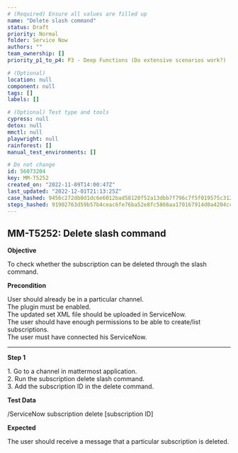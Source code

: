 ```yaml
---
# (Required) Ensure all values are filled up
name: "Delete slash command"
status: Draft
priority: Normal
folder: Service Now
authors: ""
team_ownership: []
priority_p1_to_p4: P3 - Deep Functions (Do extensive scenarios work?)

# (Optional)
location: null
component: null
tags: []
labels: []

# (Optional) Test type and tools
cypress: null
detox: null
mmctl: null
playwright: null
rainforest: []
manual_test_environments: []

# Do not change
id: 56073204
key: MM-T5252
created_on: "2022-11-09T14:00:47Z"
last_updated: "2022-12-01T21:13:25Z"
case_hashed: 9456c272db0d1dc6e6012bad58120f52a13dbb7f796c7f5f019575c3121f8bdddec01d681525b2b3383fa0c41b6424cf
steps_hashed: 91902763d59b57b4ceac6fe76ba52e8fc5866aa170167914d0a4204cc82998410eb559e60d3edacfad1cfdcc86725f3a
---
```


<!-- (Auto-generated) Based on frontmatter's "key" and "name" -->

## MM-T5252: Delete slash command

**Objective**

To check whether the subscription can be deleted through the slash command.

**Precondition**

User should already be in a particular channel.\
The plugin must be enabled.\
The updated set XML file should be uploaded in ServiceNow.\
The user should have enough permissions to be able to create/list subscriptions.\
The user must have connected his ServiceNow.

---

**Step 1**

1\. Go to a channel in mattermost application.\
2\. Run the subscription delete slash command.\
3\. Add the subscription ID in the delete command.

**Test Data**

/ServiceNow subscription delete \[subscription ID]

**Expected**

The user should receive a message that a particular subscription is deleted.
